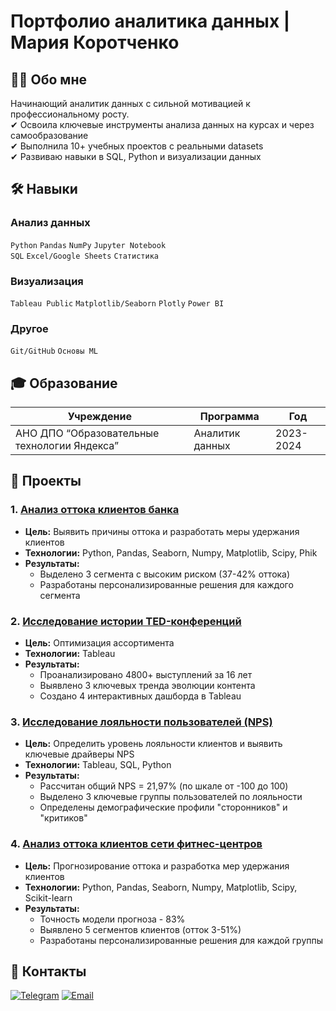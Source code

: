 # Портфолио аналитика данных | Мария Коротченко

## 👨‍🎓 Обо мне
Начинающий аналитик данных с сильной мотивацией к профессиональному росту.  
✔ Освоила ключевые инструменты анализа данных на курсах и через самообразование  
✔ Выполнила 10+ учебных проектов с реальными datasets  
✔ Развиваю навыки в SQL, Python и визуализации данных  

## 🛠 Навыки
### **Анализ данных**
`Python` `Pandas` `NumPy` `Jupyter Notebook`  
`SQL` `Excel/Google Sheets` `Статистика` 

### **Визуализация**
`Tableau Public` `Matplotlib/Seaborn`
 `Plotly` `Power BI`

### **Другое**
`Git/GitHub` `Основы ML` 

## 🎓 Образование
| Учреждение | Программа | Год |
|------------|-----------|-----|
| АНО ДПО “Образовательные технологии Яндекса” | Аналитик данных | 2023-2024 |

## 💼 Проекты

### 1. [Анализ оттока клиентов банка](https://github.com/Mariya-Korotchenko/Portfolio/tree/main/Analysis%20of%20the%20bank's%20customer%20outflow)
- **Цель:** Выявить причины оттока и разработать меры удержания клиентов
- **Технологии:** Python, Pandas, Seaborn, Numpy, Matplotlib, Scipy, Phik    
- **Результаты:**  
  - Выделено 3 сегмента с высоким риском (37-42% оттока)
  - Разработаны персонализированные решения для каждого сегмента  

### 2. [Исследование истории TED-конференций](https://github.com/Mariya-Korotchenko/Portfolio/tree/main/History%20of%20TED%20conferences)
- **Цель:** Оптимизация ассортимента
- **Технологии:** Tableau
- **Результаты:**  
  - Проанализировано 4800+ выступлений за 16 лет 
  - Выявлено 3 ключевых тренда эволюции контента
  - Создано 4 интерактивных дашборда в Tableau

### 3. [Исследование лояльности пользователей (NPS)](https://github.com/Mariya-Korotchenko/Portfolio/tree/main/User%20loyalty%20research)
- **Цель:** Определить уровень лояльности клиентов и выявить ключевые драйверы NPS
- **Технологии:** Tableau, SQL, Python
- **Результаты:**  
  - Рассчитан общий NPS = 21,97% (по шкале от -100 до 100)  
  - Выделено 3 ключевые группы пользователей по лояльности 
  - Определены демографические профили "сторонников" и "критиков"

### 4. [Анализ оттока клиентов сети фитнес-центров](https://github.com/Mariya-Korotchenko/Portfolio/tree/main/Analysis%20of%20the%20outflow%20of%20clients%20of%20the%20fitness%20center%20network)
- **Цель:** Прогнозирование оттока и разработка мер удержания клиентов 
- **Технологии:** Python, Pandas, Seaborn, Numpy, Matplotlib, Scipy, Scikit-learn  
- **Результаты:**  
  - Точность модели прогноза - 83%  
  - Выявлено 5 сегментов клиентов (отток 3-51%)
  - Разработаны персонализированные решения для каждой группы 


## 📩 Контакты
[![Telegram](https://img.shields.io/badge/Telegram-26A5E4?logo=telegram&logoColor=white)](https://t.me/mariya_june)
[![Email](https://img.shields.io/badge/Email-EA4335?logo=gmail&logoColor=white)](mailto:maruya_june95@mail.ru)
